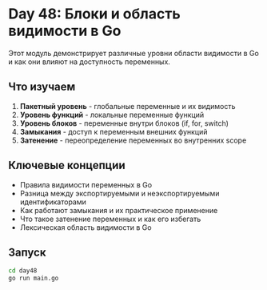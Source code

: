 # Day 48: Блоки и область видимости в Go

Этот модуль демонстрирует различные уровни области видимости в Go и как они влияют на доступность переменных.

## Что изучаем

1. **Пакетный уровень** - глобальные переменные и их видимость
2. **Уровень функций** - локальные переменные функций
3. **Уровень блоков** - переменные внутри блоков (if, for, switch)
4. **Замыкания** - доступ к переменным внешних функций
5. **Затенение** - переопределение переменных во внутренних scope

## Ключевые концепции

- Правила видимости переменных в Go
- Разница между экспортируемыми и неэкспортируемыми идентификаторами
- Как работают замыкания и их практическое применение
- Что такое затенение переменных и как его избегать
- Лексическая область видимости в Go

## Запуск

```bash
cd day48
go run main.go